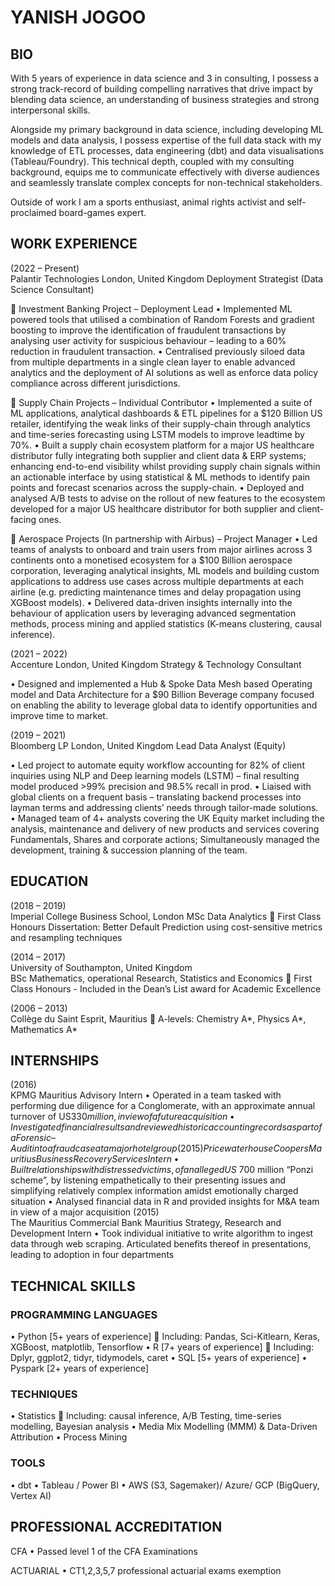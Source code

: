 # YANISH JOGOO

## BIO

With 5 years of experience in data science and 3 in consulting, I possess a strong track-record of building compelling narratives that drive impact by blending data science, an understanding of business strategies and strong interpersonal skills. 

Alongside my primary background in data science, including developing ML models and data analysis, I possess expertise of the full data stack with my knowledge of ETL processes, data engineering (dbt) and data visualisations (Tableau/Foundry).
This technical depth, coupled with my consulting background, equips me to communicate effectively with diverse audiences and seamlessly translate complex concepts for non-technical stakeholders.

Outside of work I am a sports enthusiast, animal rights activist and self-proclaimed board-games expert.

## WORK EXPERIENCE

(2022 – Present)	
Palantir Technologies                                                                                                  London, United Kingdom
Deployment Strategist (Data Science Consultant)

	Investment Banking Project – Deployment Lead
•	Implemented ML powered tools that utilised a combination of Random Forests and gradient boosting to improve the identification of fraudulent transactions by analysing user activity for suspicious behaviour – leading to a 60% reduction in fraudulent transaction.
•	Centralised previously siloed data from multiple departments in a single clean layer to enable advanced analytics and the deployment of AI solutions as well as enforce data policy compliance across different jurisdictions.

	Supply Chain Projects – Individual Contributor
•	Implemented a suite of ML applications, analytical dashboards & ETL pipelines for a $120 Billion US retailer, identifying the weak links of their supply-chain through analytics and time-series forecasting using LSTM models to improve leadtime by 70%.
•	Built a supply chain ecosystem platform for a major US healthcare distributor fully integrating both supplier and client data & ERP systems; enhancing end-to-end visibility whilst providing supply chain signals within an actionable interface by using statistical & ML methods to identify pain points and forecast scenarios across the supply-chain.
•	Deployed and analysed A/B tests to advise on the rollout of new features to the ecosystem developed for a major US healthcare distributor for both supplier and client-facing ones. 

	Aerospace Projects (In partnership with Airbus) – Project Manager
•	Led teams of analysts to onboard and train users from major airlines across 3 continents onto a monetised ecosystem for a $100 Billion aerospace corporation, leveraging analytical insights, ML models and building custom applications to address use cases across multiple departments at each airline (e.g. predicting maintenance times and delay propagation using XGBoost models).
•	Delivered data-driven insights internally into the behaviour of application users by leveraging advanced segmentation methods, process mining and applied statistics (K-means clustering, causal inference).

(2021 – 2022) 	
Accenture                                                                                                       	 London, United Kingdom
Strategy & Technology Consultant 

•	Designed and implemented a Hub & Spoke Data Mesh based Operating model and Data Architecture for a $90 Billion Beverage company focused on enabling the ability to leverage global data to identify opportunities and improve time to market.

(2019 – 2021) 	
Bloomberg LP                                                                                                      	London, United Kingdom
Lead Data Analyst (Equity)

•	Led project to automate equity workflow accounting for 82% of client inquiries using NLP and Deep learning models (LSTM) – final resulting model produced >99% precision and 98.5% recall in prod.
•	Liaised with global clients on a frequent basis – translating backend processes into layman terms and addressing clients’ needs through tailor-made solutions.
•	Managed team of 4+ analysts covering the UK Equity market including the analysis, maintenance and delivery of new products and services covering Fundamentals, Shares and corporate actions; Simultaneously managed the development, training & succession planning of the team.

## EDUCATION

(2018 – 2019)	
Imperial College Business School, London
MSc Data Analytics 
	First Class Honours 
Dissertation: Better Default Prediction using cost-sensitive metrics and resampling techniques 

(2014 – 2017)	
University of Southampton, United Kingdom	
BSc Mathematics, operational Research, Statistics and Economics
	First Class Honours - Included in the Dean’s List award for Academic Excellence 

(2006 – 2013)	
Collège du Saint Esprit, Mauritius
	A-levels: Chemistry A*, Physics A*, Mathematics A*

## INTERNSHIPS

(2016) 		
KPMG										       		 Mauritius
Advisory Intern
•	Operated in a team tasked with performing due diligence for a Conglomerate, with an approximate annual turnover of US$330 million, in view of a future acquisition
•	Investigated financial results and reviewed historic accounting records as part of a Forensic – Audit into a fraud case at a major hotel group
(2015)		
PricewaterhouseCoopers									 Mauritius
Business Recovery Services Intern
•	Built relationships with distressed victims, of an alleged US$ 700 million “Ponzi scheme”, by listening empathetically to their presenting issues and simplifying relatively complex information amidst emotionally charged situation
•	Analysed financial data in R and provided insights for M&A team in view of a major acquisition
(2015)		
The Mauritius Commercial Bank								Mauritius
Strategy, Research and Development Intern
•	Took individual initiative to write algorithm to ingest data through web scraping. Articulated benefits thereof in presentations, leading to adoption in four departments

## TECHNICAL SKILLS

### PROGRAMMING LANGUAGES
•	Python [5+ years of experience]
	Including: Pandas, Sci-Kitlearn, Keras, XGBoost, matplotlib, Tensorflow
•	R [7+ years of experience]
	Including: Dplyr, ggplot2, tidyr, tidymodels, caret
•	SQL [5+ years of experience]
•	Pyspark [2+ years of experience]

### TECHNIQUES
•	Statistics 
	Including: causal inference, A/B Testing, time-series modelling, Bayesian analysis
•	Media Mix Modelling (MMM) & Data-Driven Attribution
•	Process Mining

### TOOLS
•	dbt
•	Tableau / Power BI
•	AWS (S3, Sagemaker)/ Azure/ GCP (BigQuery, Vertex AI)

## PROFESSIONAL ACCREDITATION

CFA
•	Passed level 1 of the CFA Examinations

ACTUARIAL
•	CT1,2,3,5,7 professional actuarial exams exemption
